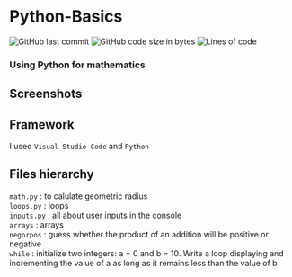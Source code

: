# Python-Basics

![GitHub last commit](https://img.shields.io/github/last-commit/AlexandreAero/Python-Basics) 
![GitHub code size in bytes](https://img.shields.io/github/languages/code-size/alexandreaero/python-basics)
![Lines of code](https://img.shields.io/tokei/lines/github/alexandreaero/python-basics)

### Using Python for mathematics

## Screenshots

## Framework
I used ``Visual Studio Code`` and ``Python``

## Files hierarchy
``math.py`` : to calulate geometric radius   
``loops.py`` : loops   
``inputs.py`` : all about user inputs in the console   
``arrays`` : arrays   
``negorpos`` : guess whether the product of an addition will be positive or negative   
``while`` : initialize two integers: a = 0 and b = 10. Write a loop displaying and incrementing the value of a as long as it remains less than the value of b   
